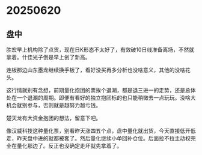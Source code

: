 # 20250620

## 盘中

胜宏早上机构除了点货，现在日K形态不太好了，有效破10日线准备离场，不然就拿着。什佳光子倒是早上创了新高。

连板那边山东墨龙继续换手板了，看好没买再多分析也没啥意义，其他的没啥花头。

这行情就别有念想，前期量化抱团的票挨个退潮，都是退三进一的走势，还是总体处在一个退潮的周期。即便有看好的独立抱团标的也只能稍微去一点玩玩。没啥大机会就别参与，否则就是越努力越亏钱。

楚天龙有大资金抱团的想法，留意下吧。

像汉威科技这种量化票，别看昨天涨四五个点，盘中量化就出货，今天直接低开低走，昨天盘中进的就都被套了。然后量化继续小单回补仓位。后面拉不拉主动权完全在量化那边了。反正也没确定走坏就先拿着了。
